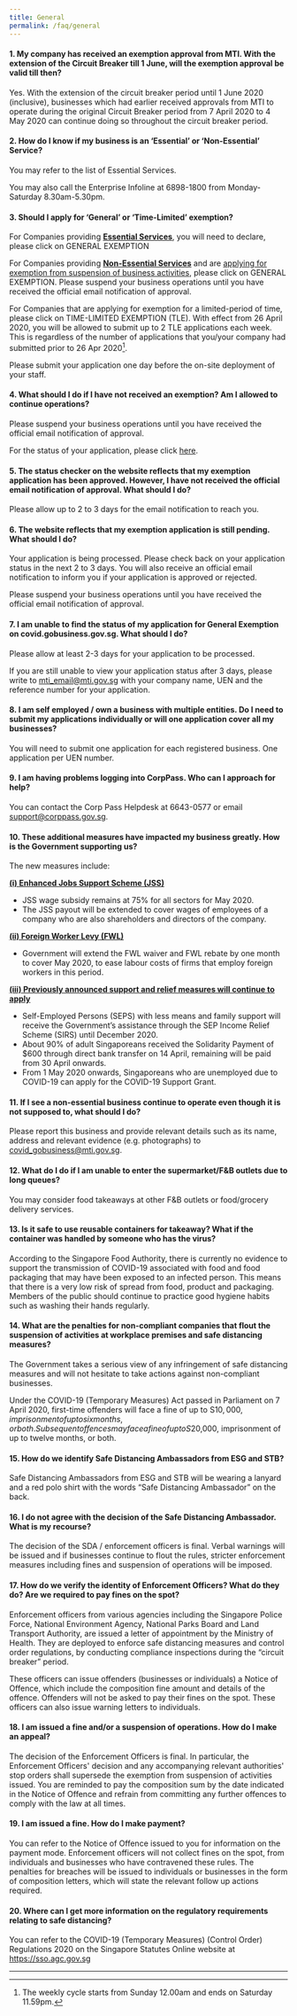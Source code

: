 ```yaml
---
title: General
permalink: /faq/general
---
```


#### **1. My company has received an exemption approval from MTI. With the extension of the Circuit Breaker till 1 June, will the exemption approval be valid till then?**
Yes. With the extension of the circuit breaker period until 1 June 2020 (inclusive), businesses which had earlier received approvals from MTI to operate during the original Circuit Breaker period from 7 April 2020 to 4 May 2020 can continue doing so throughout the circuit breaker period.

#### **2. How do I know if my business is an ‘Essential’ or ‘Non-Essential’ Service?**
You may refer to the list of Essential Services. 

You may also call the Enterprise Infoline at 6898-1800 from Monday-Saturday 8.30am-5.30pm.

#### **3. Should I apply for ‘General’ or ‘Time-Limited’ exemption?**
For Companies providing **<ins>Essential Services</ins>**, you will need to declare, please click on GENERAL EXEMPTION 

For Companies providing **<ins>Non-Essential Services</ins>** and are <ins>applying for exemption from suspension of business activities</ins>, please click on GENERAL EXEMPTION. Please suspend your business operations until you have received the official email notification of approval. 

For Companies that are applying for exemption for a limited-period of time, please click on TIME-LIMITED EXEMPTION (TLE). With effect from 26 April 2020, you will be allowed to submit up to 2 TLE applications each week. This is regardless of the number of applications that you/your company had submitted prior to 26 Apr 2020[^1].

Please submit your application one day before the on-site deployment of your staff. 



#### **4. What should I do if I have not received an exemption? Am I allowed to continue operations?**
Please suspend your business operations until you have received the official email notification of approval.

For the status of your application, please click <a href="https://go.gov.sg/exemptionstatus" target="_blank">here</a>.

#### **5. The status checker on the website reflects that my exemption application has been approved. However, I have not received the official email notification of approval. What should I do?**
Please allow up to 2 to 3 days for the email notification to reach you.

#### **6. The website reflects that my exemption application is still pending. What should I do?**
Your application is being processed. Please check back on your application status in the next 2 to 3 days. You will also receive an official email notification to inform you if your application is approved or rejected.

Please suspend your business operations until you have received the official email notification of approval.

#### **7. I am unable to find the status of my application for General Exemption on covid.gobusiness.gov.sg. What should I do?**
Please allow at least 2-3 days for your application to be processed. 

If you are still unable to view your application status after 3 days, please write to <a href = "mailto: mti_email@mti.gov.sg">mti_email@mti.gov.sg</a> with your company name, UEN and the reference number for your application.

#### **8. I am self employed / own a business with multiple entities. Do I need to submit my applications individually or will one application cover all my businesses?**
You will need to submit one application for each registered business. One application per UEN number. 

#### **9. I am having problems logging into CorpPass. Who can I approach for help?**
You can contact the Corp Pass Helpdesk at 6643-0577 or email <a href = "mailto: support@corppass.gov.sg">support@corppass.gov.sg</a>.

#### **10. These additional measures have impacted my business greatly. How is the Government supporting us?**
The new measures include:

**<ins>(i)	Enhanced Jobs Support Scheme (JSS)</ins>**
- JSS wage subsidy remains at 75% for all sectors for May 2020.
- The JSS payout will be extended to cover wages of employees of a company who are also shareholders and directors of the company.
  
**<ins>(ii) Foreign Worker Levy (FWL)</ins>**
- Government will extend the FWL waiver and FWL rebate by one month to cover May 2020, to ease labour costs of firms that employ foreign workers in this period. 

**<ins>(iii) Previously announced support and relief measures will continue to apply</ins>**
- Self-Employed Persons (SEPS) with less means and family support will receive the Government’s assistance through the SEP Income Relief Scheme (SIRS) until December 2020.
- About 90% of adult Singaporeans received the Solidarity Payment of $600 through direct bank transfer on 14 April, remaining will be paid from 30 April onwards.
- From 1 May 2020 onwards, Singaporeans who are unemployed due to COVID-19 can apply for the COVID-19 Support Grant.

#### **11. If I see a non-essential business continue to operate even though it is not supposed to, what should I do?**
Please report this business and provide relevant details such as its name, address and relevant evidence (e.g. photographs) to <a href = "mailto: covid_gobusiness@mti.gov.sg">covid_gobusiness@mti.gov.sg</a>.

#### **12. What do I do if I am unable to enter the supermarket/F&B outlets due to long queues?**
You may consider food takeaways at other F&B outlets or food/grocery delivery services.

#### **13. Is it safe to use reusable containers for takeaway? What if the container was handled by someone who has the virus?**
According to the Singapore Food Authority, there is currently no evidence to support the transmission of COVID-19 associated with food and food packaging that may have been exposed to an infected person. This means that there is a very low risk of spread from food, product and packaging. Members of the public should continue to practice good hygiene habits such as washing their hands regularly.

#### **14. What are the penalties for non-compliant companies that flout the suspension of activities at workplace premises and safe distancing measures?**
The Government takes a serious view of any infringement of safe distancing measures and will not hesitate to take actions against non-compliant businesses.

Under the COVID-19 (Temporary Measures) Act passed in Parliament on 7 April 2020, first-time offenders will face a fine of up to S$10,000, imprisonment of up to six months, or both. Subsequent offences may face a fine of up to S$20,000, imprisonment of up to twelve months, or both.

#### **15. How do we identify Safe Distancing Ambassadors from ESG and STB?**
Safe Distancing Ambassadors from ESG and STB will be wearing a lanyard and a red polo shirt with the words “Safe Distancing Ambassador” on the back.

#### **16. I do not agree with the decision of the Safe Distancing Ambassador. What is my recourse?**
The decision of the SDA / enforcement officers is final. Verbal warnings will be issued and if businesses continue to flout the rules, stricter enforcement measures including fines and suspension of operations will be imposed.

#### **17. How do we verify the identity of Enforcement Officers? What do they do? Are we required to pay fines on the spot?**
Enforcement officers from various agencies including the Singapore Police Force, National Environment Agency, National Parks Board and Land Transport Authority, are issued a letter of appointment by the Ministry of Health. They are deployed to enforce safe distancing measures and control order regulations, by conducting compliance inspections during the “circuit breaker” period.

These officers can issue offenders (businesses or individuals) a Notice of Offence, which include the composition fine amount and details of the offence. Offenders will not be asked to pay their fines on the spot. These officers can also issue warning letters to individuals.

#### **18. I am issued a fine and/or a suspension of operations. How do I make an appeal?**
The decision of the Enforcement Officers is final. In particular, the Enforcement Officers' decision and any accompanying relevant authorities' stop orders shall supersede the exemption from suspension of activities issued. You are reminded to pay the composition sum by the date indicated in the Notice of Offence and refrain from committing any further offences to comply with the law at all times.

#### **19. I am issued a fine. How do I make payment?**
You can refer to the Notice of Offence issued to you for information on the payment mode. Enforcement officers will not collect fines on the spot, from individuals and businesses who have contravened these rules. The penalties for breaches will be issued to individuals or businesses in the form of composition letters, which will state the relevant follow up actions required.

#### **20. Where can I get more information on the regulatory requirements relating to safe distancing?**
You can refer to the COVID-19 (Temporary Measures) (Control Order) Regulations 2020 on the Singapore Statutes Online website at <a href="https://sso.agc.gov.sg" target="_blank">https://sso.agc.gov.sg</a> 



___
[^1]: The weekly cycle starts from Sunday 12.00am and ends on Saturday 11.59pm.